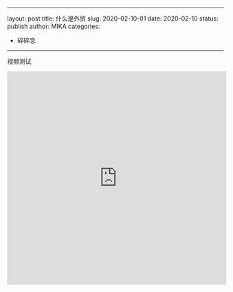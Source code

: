 
---
layout: post
title: 什么是外贸
slug: 2020-02-10-01
date: 2020-02-10
status: publish
author: MIKA
categories: 
  - 碎碎念
  
---
视频测试


<iframe height=498 width=510 src='http://player.youku.com/embed/XNTQwMTgxMTE2' frameborder=0 'allowfullscreen'></iframe>
